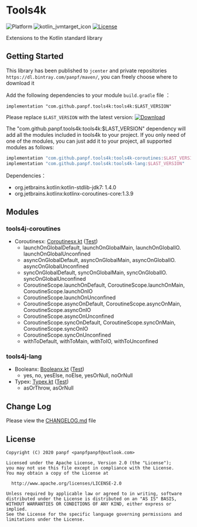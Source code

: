 # Tools4k

![Platform][platform_kotlin_icon]
![kotlin_jvmtarget_icon][kotlin_jvmtarget_icon]
[![License][license_icon]][license_link]

Extensions to the Kotlin standard library


## Getting Started

This library has been published to `jcenter` and private repositories `https://dl.bintray.com/panpf/maven/`, you can freely choose where to download it

Add the following dependencies to your module `build.gradle` file ：
```grovvy
implementation "com.github.panpf.tools4k:tools4k:$LAST_VERSION"
```

Please replace `$LAST_VERSION` with the latest version: [![Download][version_icon]][version_link]

The "com.github.panpf.tools4k:tools4k:$LAST_VERSION" dependency will add all the modules included in tools4k to your project. If you only need of one of the modules, you can just add it to your project, all supported modules as follows:
```groovy
implementation "com.github.panpf.tools4k:tools4k-coroutines:$LAST_VERSION"
implementation "com.github.panpf.tools4k:tools4k-lang:$LAST_VERSION"
```

Dependencies：
* org.jetbrains.kotlin:kotlin-stdlib-jdk7: 1.4.0
* org.jetbrains.kotlinx:kotlinx-coroutines-core:1.3.9


## Modules

### tools4j-coroutines
* Coroutinesx: [Coroutinesx.kt] ([Test][CoroutinesxTest.kt])
    * launchOnGlobalDefault, launchOnGlobalMain, launchOnGlobalIO. launchOnGlobalUnconfined
    * asyncOnGlobalDefault, asyncOnGlobalMain, asyncOnGlobalIO. asyncOnGlobalUnconfined
    * syncOnGlobalDefault, syncOnGlobalMain, syncOnGlobalIO. syncOnGlobalUnconfined
    * CoroutineScope.launchOnDefault, CoroutineScope.launchOnMain, CoroutineScope.launchOnIO
    * CoroutineScope.launchOnUnconfined
    * CoroutineScope.asyncOnDefault, CoroutineScope.asyncOnMain, CoroutineScope.asyncOnIO
    * CoroutineScope.asyncOnUnconfined
    * CoroutineScope.syncOnDefault, CoroutineScope.syncOnMain, CoroutineScope.syncOnIO
    * CoroutineScope.syncOnUnconfined
    * withToDefault, withToMain, withToIO, withToUnconfined

### tools4j-lang
* Booleanx: [Booleanx.kt] ([Test][BooleanxTest.kt])
    * yes, no, yesElse, noElse, yesOrNull, noOrNull
* Typex: [Typex.kt] ([Test][TypexTest.kt])
    * asOrThrow, asOrNull

## Change Log

Please view the [CHANGELOG.md] file

## License
    Copyright (C) 2020 panpf <panpfpanpf@outlook.com>

    Licensed under the Apache License, Version 2.0 (the "License");
    you may not use this file except in compliance with the License.
    You may obtain a copy of the License at

      http://www.apache.org/licenses/LICENSE-2.0

    Unless required by applicable law or agreed to in writing, software
    distributed under the License is distributed on an "AS IS" BASIS,
    WITHOUT WARRANTIES OR CONDITIONS OF ANY KIND, either express or implied.
    See the License for the specific language governing permissions and
    limitations under the License.

[platform_kotlin_icon]: https://img.shields.io/badge/Platform-Kotlin-blue.svg
[license_icon]: https://img.shields.io/badge/License-Apache%202-blue.svg
[license_link]: https://www.apache.org/licenses/LICENSE-2.0
[version_icon]: https://api.bintray.com/packages/panpf/maven/tools4k/images/download.svg
[version_link]:https://bintray.com/panpf/maven/tools4k/_latestVersion
[kotlin_jvmtarget_icon]: https://img.shields.io/badge/KotlinJvmTarget-1.6-red.svg

[Coroutinesx.kt]: tools4k-coroutines/src/main/java/com/github/panpf/tools4k/coroutines/Coroutinesx.kt
[CoroutinesxTest.kt]: tools4k-coroutines/src/test/java/com/github/panpf/tools4k/coroutines/test/CoroutinesxTest.kt

[Booleanx.kt]: tools4k-lang/src/main/java/com/github/panpf/tools4k/lang/Booleanx.kt
[BooleanxTest.kt]: tools4k-lang/src/test/java/com/github/panpf/tools4k/lang/test/BooleanxTest.kt

[Typex.kt]: tools4k-lang/src/main/java/com/github/panpf/tools4k/lang/Typex.kt
[TypexTest.kt]: tools4k-lang/src/test/java/com/github/panpf/tools4k/lang/test/TypexTest.kt

[CHANGELOG.md]: CHANGELOG.md
